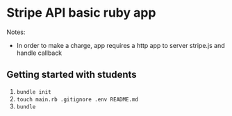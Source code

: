 
# Stripe API basic ruby app

Notes:
- In order to make a charge, app requires a http app to server stripe.js and handle callback

## Getting started with students
1. ```bundle init```
2. ```touch main.rb .gitignore .env README.md```
3. ```bundle```

